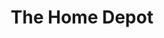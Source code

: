 ---
title: "The Home Depot"
url: /modesto/the-home-depot-north-carpenter-road/
shop: doityourself
---